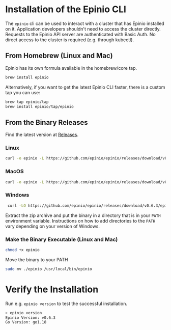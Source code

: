 # Installation of the Epinio CLI

The `epinio` cli can be used to interact with a cluster that has Epinio installed on it.
Application developers shouldn't need to access the cluster directly. Requests to
the Epinio API server are authenticated with Basic Auth. No direct access to the cluster
is required (e.g. through kubectl).

## From Homebrew (Linux and Mac)

Epinio has its own formula available in the homebrew/core tap.

```bash
brew install epinio
```

Alternatively, if you want to get the latest Epinio CLI faster, there is a custom tap you can use:
```bash
brew tap epinio/tap
brew install epinio/tap/epinio
```

## From the Binary Releases

Find the latest version at [Releases](https://github.com/epinio/epinio/releases).

### Linux

```bash
curl -o epinio -L https://github.com/epinio/epinio/releases/download/v0.6.3/epinio-linux-x86_64
```

### MacOS

```bash
curl -o epinio -L https://github.com/epinio/epinio/releases/download/v0.6.3/epinio-darwin-x86_64
```

### Windows

```bash
 curl -LO https://github.com/epinio/epinio/releases/download/v0.6.3/epinio-windows-x86_64.zip
```

Extract the zip archive and put the binary in a directory that is in your `PATH` environment variable. Instructions on how to add directories to the `PATH` vary depending on your version of Windows.

### Make the Binary Executable (Linux and Mac)

```bash
chmod +x epinio
```

Move the binary to your PATH

```bash
sudo mv ./epinio /usr/local/bin/epinio
```

# Verify the Installation

Run e.g. `epinio version` to test the successful installation.

```bash
> epinio version
Epinio Version: v0.6.3
Go Version: go1.18
```
